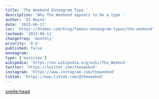 ```yaml
---
title: 'The Weekend Enneagram Type '
description: 'Why The Weekend appears to be a type '
author: 'DJ Wayne'
date: '2023-06-11'
loc: 'https://9takes.com/blog/famous-enneagram-types/the-weekend'
lastmod: '2023-06-11'
changefreq: 'monthly'
priority: '0.6'
published: false
enneagram:
type: ['musician']
wikipedia: 'https://en.wikipedia.org/wiki/The_Weeknd'
twitter: 'https://twitter.com/theweeknd'
instagram: 'https://www.instagram.com/theweeknd'
tiktok: 'https://www.tiktok.com/@theweeknd'
---
```




<svelte:head>
  <!-- <meta property="og:image" content="https://9takes.com/types/3s/Logan-Paul.webp" /> -->
  <link rel="canonical" href="https://9takes.com/blog/famous-enneagram-types/Gigi-Hadid">
</svelte:head>
<!-- <script>
	import  PopCard  from "../../../lib/components/atoms/PopCard.svelte";
</script>
<div
	style="display: flex;
    justify-content: center;
    margin: 1rem 0;
	"
>
	<PopCard
		image={`/types/7s/${'Logan-Paul'}.webp`}
		showIcon={false}
		text="Logan Paul"
		subtext=""
	/>
</div> -->

<p class="firstLetter"></p>
